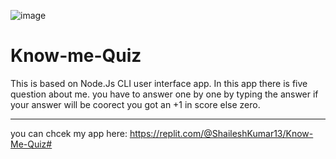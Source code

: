 ![image](https://user-images.githubusercontent.com/90495133/135744585-bcf1624f-b418-401f-b2e6-ecbd0c3d05cb.png)

# Know-me-Quiz
This is based on Node.Js CLI user interface app.
In this app there is five question about me.
you have to answer one by one by typing the answer if your answer will be coorect you got an +1 in score else zero.

--------------------------------------------------------

you can chcek my app here: https://replit.com/@ShaileshKumar13/Know-Me-Quiz#
